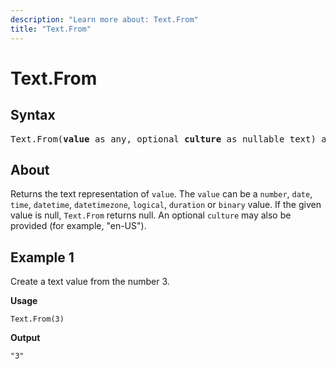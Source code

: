 ```yaml
---
description: "Learn more about: Text.From"
title: "Text.From"
---
```

# Text.From

## Syntax

<pre>
Text.From(<b>value</b> as any, optional <b>culture</b> as nullable text) as nullable text
</pre>
  
## About

Returns the text representation of `value`. The `value` can be a `number`, `date`, `time`, `datetime`, `datetimezone`, `logical`, `duration` or `binary` value. If the given value is null, `Text.From` returns null. An optional `culture` may also be provided (for example, "en-US").

## Example 1

Create a text value from the number 3.

**Usage**

```powerquery-m
Text.From(3)
```

**Output**

`"3"`
